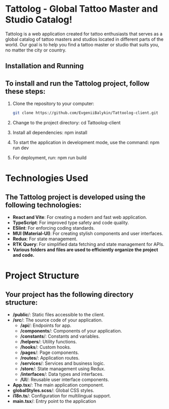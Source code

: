 # Tattolog - Global Tattoo Master and Studio Catalog!

Tattolog is a web application created for tattoo enthusiasts that serves as a global catalog of tattoo masters and studios located in different parts of the world. Our goal is to help you find a tattoo master or studio that suits you, no matter the city or country.

## Installation and Running

## To install and run the Tattolog project, follow these steps:

1. Clone the repository to your computer:

   ```bash
   git clone https://github.com/EvgeniiBalykin/Tattoolog-client.git
   ```

2. Change to the project directory: cd Tattoolog-client
3. Install all dependencies: npm install
4. To start the application in development mode, use the command: npm run dev
5. For deployment, run: npm run build

# Technologies Used

## The Tattolog project is developed using the following technologies:

- **React and Vite**: For creating a modern and fast web application.
- **TypeScript**: For improved type safety and code quality.
- **ESlint**: For enforcing coding standards.
- **MUI (Material-UI)**: For creating stylish components and user interfaces.
- **Redux**: For state management.
- **RTK Query**: For simplified data fetching and state management for APIs.
- **Various folders and files are used to efficiently organize the project and code.**

# Project Structure

## Your project has the following directory structure:

- **/public**/: Static files accessible to the client.
- **/src**/: The source code of your application.
  - **/api**/: Endpoints for app.
  - **/components**/: Components of your application.
  - **/constants**/: Constants and variables.
  - **/helpers**/: Utility functions.
  - **/hooks**/: Custom hooks.
  - **/pages**/: Page components.
  - **/routes**/: Application routes.
  - **/services**/: Services and business logic.
  - **/store**/: State management using Redux.
  - **/interfaces**/: Data types and interfaces.
  - **/UI**/: Reusable user interface components.
- **App.tsx**/: The main application component.
- **globalStyles.scss**/: Global CSS styles.
- **i18n.ts**/: Configuration for multilingual support.
- **main.tsx**/: Entry point to the application
